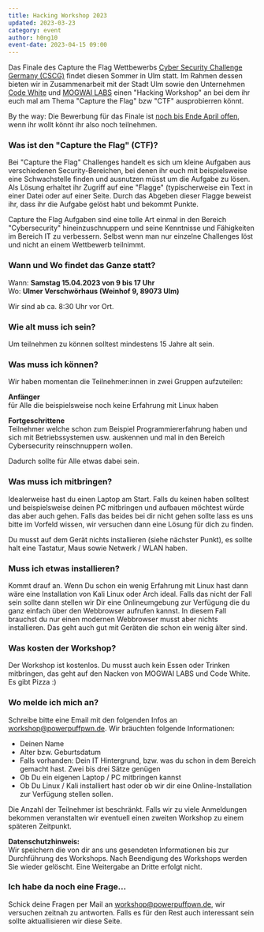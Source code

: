 ```yaml
---
title: Hacking Workshop 2023
updated: 2023-03-23
category: event
author: h0ng10
event-date: 2023-04-15 09:00
---
```



Das Finale des Capture the Flag Wettbewerbs [Cyber Security Challenge Germany (CSCG)](https://cscg.de/) findet diesen Sommer in Ulm statt. Im Rahmen dessen bieten wir in Zusammenarbeit mit der Stadt Ulm sowie den Unternehmen [Code White](https://www.code-white.com/en/) und [MOGWAI LABS](https://mogwailabs.de/en/) einen "Hacking Workshop" an bei dem ihr euch mal am Thema "Capture the Flag" bzw "CTF" ausprobierren könnt.

By the way: Die Bewerbung für das Finale ist [noch bis Ende April offen](https://cscg.live/), wenn ihr wollt könnt ihr also noch teilnehmen.

### Was ist den "Capture the Flag" (CTF)?
Bei "Capture the Flag" Challenges handelt es sich um kleine Aufgaben aus verschiedenen Security-Bereichen, bei denen ihr euch mit beispielsweise eine Schwachstelle finden und ausnutzen müsst um die Aufgabe zu lösen. Als Lösung erhaltet ihr Zugriff auf eine "Flagge" (typischerweise ein Text in einer Datei oder auf einer Seite. Durch das Abgeben dieser Flagge beweist ihr, dass ihr die Aufgabe gelöst habt und bekommt Punkte.

Capture the Flag Aufgaben sind eine tolle Art einmal in den Bereich "Cybersecurity" hineinzuschnuppern und seine Kenntnisse und Fähigkeiten im Bereich IT zu verbessern. Selbst wenn man nur einzelne Challenges löst und nicht an einem Wettbewerb teilnimmt.

### Wann und Wo findet das Ganze statt?
Wann: **Samstag 15.04.2023 von 9 bis 17 Uhr**   
Wo: **Ulmer Verschwörhaus (Weinhof 9, 89073 Ulm)**  

Wir sind ab ca. 8:30 Uhr vor Ort.

### Wie alt muss ich sein?
Um teilnehmen zu können solltest mindestens 15 Jahre alt sein.

### Was muss ich können?
Wir haben momentan die Teilnehmer:innen in zwei Gruppen aufzuteilen:

**Anfänger**  
für Alle die beispielsweise noch keine Erfahrung mit Linux haben

**Fortgeschrittene**  
Teilnehmer welche schon zum Beispiel Programmiererfahrung haben und sich mit Betriebssystemen usw. auskennen und mal in den Bereich Cybersecurity reinschnuppern wollen.

Dadurch sollte für Alle etwas dabei sein.

### Was muss ich mitbringen?
Idealerweise hast du einen Laptop am Start. Falls du keinen haben solltest und beispielsweise deinen PC mitbringen und aufbauen möchtest würde das aber auch gehen. Falls das beides bei dir nicht gehen sollte lass es uns bitte im Vorfeld wissen, wir versuchen dann eine Lösung für dich zu finden.

Du musst auf dem Gerät nichts installieren (siehe nächster Punkt), es sollte halt eine Tastatur, Maus sowie Netwerk / WLAN haben.

### Muss ich etwas installieren?
Kommt drauf an. Wenn Du schon ein wenig Erfahrung mit Linux hast dann wäre eine Installation von Kali Linux oder Arch ideal. Falls das nicht der Fall sein sollte dann stellen wir Dir eine Onlineumgebung zur Verfügung die du ganz einfach über den Webbrowser aufrufen kannst. In diesem Fall brauchst du nur einen modernen Webbrowser musst aber nichts installieren. Das geht auch gut mit Geräten die schon ein wenig älter sind.

### Was kosten der Workshop?
Der Workshop ist kostenlos. Du musst auch kein Essen oder Trinken mitbringen, das geht auf den Nacken von MOGWAI LABS und Code White. Es gibt Pizza :)


### Wo melde ich mich an?

Schreibe bitte eine Email mit den folgenden Infos an [workshop@powerpuffpwn.de](mailto:workshop@powerpuffpwn.de). Wir bräuchten folgende Informationen:

- Deinen Name
- Alter bzw. Geburtsdatum
- Falls vorhanden: Dein IT Hintergrund, bzw. was du schon in dem Bereich gemacht hast. Zwei bis drei Sätze genügen
- Ob Du ein eigenen Laptop / PC mitbringen kannst
- Ob Du Linux / Kali installiert hast oder ob wir dir eine Online-Installation zur Verfügung stellen sollen.

Die Anzahl der Teilnehmer ist beschränkt. Falls wir zu viele Anmeldungen bekommen veranstalten wir eventuell einen zweiten Workshop zu einem späteren Zeitpunkt.

**Datenschutzhinweis:**  
Wir speichern die von dir ans uns gesendeten Informationen bis zur Durchführung des Workshops. Nach Beendigung des Workshops werden Sie wieder gelöscht. Eine Weitergabe an Dritte erfolgt nicht.

### Ich habe da noch eine Frage...
Schick deine Fragen per Mail an [workshop@powerpuffpwn.de](mailto:workshop@powerpuffpwn.de), wir versuchen zeitnah zu antworten. Falls es für den Rest auch interessant sein sollte aktuallisieren wir diese Seite.












